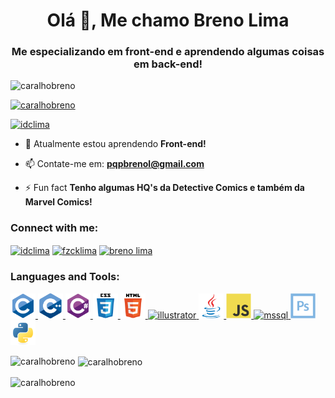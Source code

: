 <h1 align="center">Olá 👋, Me chamo Breno Lima</h1>
<h3 align="center">Me especializando em front-end e aprendendo algumas coisas em back-end!</h3>

<p align="left"> <img src="https://komarev.com/ghpvc/?username=caralhobreno&label=Profile%20views&color=0e75b6&style=flat" alt="caralhobreno" /> </p>

<p align="left"> <a href="https://github.com/ryo-ma/github-profile-trophy"><img src="https://github-profile-trophy.vercel.app/?username=caralhobreno" alt="caralhobreno" /></a> </p>

<p align="left"> <a href="https://twitter.com/idclima" target="blank"><img src="https://img.shields.io/twitter/follow/idclima?logo=twitter&style=for-the-badge" alt="idclima" /></a> </p>

- 🌱 Atualmente estou aprendendo **Front-end!**

- 📫 Contate-me em: **pqpbrenol@gmail.com**

- ⚡ Fun fact **Tenho algumas HQ's da Detective Comics e também da Marvel Comics!**

<h3 align="left">Connect with me:</h3>
<p align="left">
<a href="https://twitter.com/idclima" target="blank"><img align="center" src="https://raw.githubusercontent.com/rahuldkjain/github-profile-readme-generator/master/src/images/icons/Social/twitter.svg" alt="idclima" height="30" width="40" /></a>
<a href="https://instagram.com/fzcklima" target="blank"><img align="center" src="https://raw.githubusercontent.com/rahuldkjain/github-profile-readme-generator/master/src/images/icons/Social/instagram.svg" alt="fzcklima" height="30" width="40" /></a>
<a href="https://www.youtube.com/c/breno lima" target="blank"><img align="center" src="https://raw.githubusercontent.com/rahuldkjain/github-profile-readme-generator/master/src/images/icons/Social/youtube.svg" alt="breno lima" height="30" width="40" /></a>
</p>

<h3 align="left">Languages and Tools:</h3>
<p align="left"> <a href="https://www.cprogramming.com/" target="_blank" rel="noreferrer"> <img src="https://raw.githubusercontent.com/devicons/devicon/master/icons/c/c-original.svg" alt="c" width="40" height="40"/> </a> <a href="https://www.w3schools.com/cpp/" target="_blank" rel="noreferrer"> <img src="https://raw.githubusercontent.com/devicons/devicon/master/icons/cplusplus/cplusplus-original.svg" alt="cplusplus" width="40" height="40"/> </a> <a href="https://www.w3schools.com/cs/" target="_blank" rel="noreferrer"> <img src="https://raw.githubusercontent.com/devicons/devicon/master/icons/csharp/csharp-original.svg" alt="csharp" width="40" height="40"/> </a> <a href="https://www.w3schools.com/css/" target="_blank" rel="noreferrer"> <img src="https://raw.githubusercontent.com/devicons/devicon/master/icons/css3/css3-original-wordmark.svg" alt="css3" width="40" height="40"/> </a> <a href="https://www.w3.org/html/" target="_blank" rel="noreferrer"> <img src="https://raw.githubusercontent.com/devicons/devicon/master/icons/html5/html5-original-wordmark.svg" alt="html5" width="40" height="40"/> </a> <a href="https://www.adobe.com/in/products/illustrator.html" target="_blank" rel="noreferrer"> <img src="https://www.vectorlogo.zone/logos/adobe_illustrator/adobe_illustrator-icon.svg" alt="illustrator" width="40" height="40"/> </a> <a href="https://www.java.com" target="_blank" rel="noreferrer"> <img src="https://raw.githubusercontent.com/devicons/devicon/master/icons/java/java-original.svg" alt="java" width="40" height="40"/> </a> <a href="https://developer.mozilla.org/en-US/docs/Web/JavaScript" target="_blank" rel="noreferrer"> <img src="https://raw.githubusercontent.com/devicons/devicon/master/icons/javascript/javascript-original.svg" alt="javascript" width="40" height="40"/> </a> <a href="https://www.microsoft.com/en-us/sql-server" target="_blank" rel="noreferrer"> <img src="https://www.svgrepo.com/show/303229/microsoft-sql-server-logo.svg" alt="mssql" width="40" height="40"/> </a> <a href="https://www.photoshop.com/en" target="_blank" rel="noreferrer"> <img src="https://raw.githubusercontent.com/devicons/devicon/master/icons/photoshop/photoshop-line.svg" alt="photoshop" width="40" height="40"/> </a> <a href="https://www.python.org" target="_blank" rel="noreferrer"> <img src="https://raw.githubusercontent.com/devicons/devicon/master/icons/python/python-original.svg" alt="python" width="40" height="40"/> </a> </p>

<p><img align="left" src="https://github-readme-stats.vercel.app/api/top-langs?username=caralhobreno&show_icons=true&locale=en&layout=compact" alt="caralhobreno" /></p>

<p>&nbsp;<img align="center" src="https://github-readme-stats.vercel.app/api?username=caralhobreno&show_icons=true&locale=en" alt="caralhobreno" /></p>

<p><img align="center" src="https://github-readme-streak-stats.herokuapp.com/?user=caralhobreno&" alt="caralhobreno" /></p>
